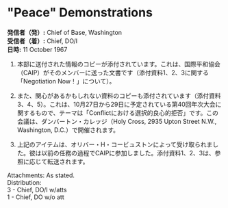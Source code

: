 # "Peace" Demonstrations

**発信者（発）:** Chief of Base, Washington  
**受信者（着）:** Chief, DO/I  
**日時:** 11 October 1967  

1. 本部に送付された情報のコピーが添付されています。これは、国際平和協会（CAIP）がそのメンバーに送った文書です（添付資料1、2、3に関する「Negotiation Now！」について）。

2. また、関心があるかもしれない資料のコピーも添付されています（添付資料3、4、5）。これは、10月27日から29日に予定されている第40回年次大会に関するもので、テーマは「Conflictにおける選択的良心的拒否」です。この会議は、ダンバートン・カレッジ（Holy Cross, 2935 Upton Street N.W., Washington, D.C.）で開催されます。

3. 上記のアイテムは、オリバー・H・コービュストンによって受け取られました。彼は以前の任務の過程でCAIPに参加しました。添付資料1、2、3は、参照に応じて転送されます。

Attachments: As stated.  
Distribution:  
3 - Chief, DO/I w/atts  
1 - Chief, DO w/o att  